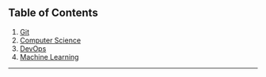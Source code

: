 ## Table of Contents
1. [Git](./notes/git/git_note.md)
2. [Computer Science](./notes/cs/cs_note.md)
3. [DevOps](./notes/devops/devops_note.md)
4. [Machine Learning]()

---
